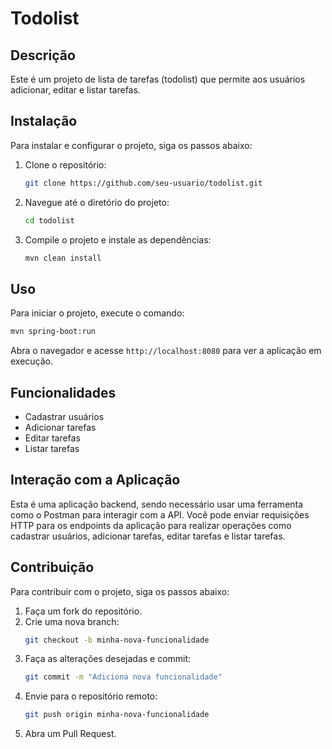 # Todolist

## Descrição
Este é um projeto de lista de tarefas (todolist) que permite aos usuários adicionar, editar e listar tarefas.

## Instalação
Para instalar e configurar o projeto, siga os passos abaixo:

1. Clone o repositório:
    ```bash
    git clone https://github.com/seu-usuario/todolist.git
    ```
2. Navegue até o diretório do projeto:
    ```bash
    cd todolist
    ```
3. Compile o projeto e instale as dependências:
    ```bash
    mvn clean install
    ```

## Uso
Para iniciar o projeto, execute o comando:
```bash
mvn spring-boot:run
```
Abra o navegador e acesse `http://localhost:8080` para ver a aplicação em execução.

## Funcionalidades
- Cadastrar usuários
- Adicionar tarefas
- Editar tarefas
- Listar tarefas

## Interação com a Aplicação
Esta é uma aplicação backend, sendo necessário usar uma ferramenta como o Postman para interagir com a API. Você pode enviar requisições HTTP para os endpoints da aplicação para realizar operações como cadastrar usuários, adicionar tarefas, editar tarefas e listar tarefas.

## Contribuição
Para contribuir com o projeto, siga os passos abaixo:

1. Faça um fork do repositório.
2. Crie uma nova branch:
    ```bash
    git checkout -b minha-nova-funcionalidade
    ```
3. Faça as alterações desejadas e commit:
    ```bash
    git commit -m "Adiciona nova funcionalidade"
    ```
4. Envie para o repositório remoto:
    ```bash
    git push origin minha-nova-funcionalidade
    ```
5. Abra um Pull Request.


